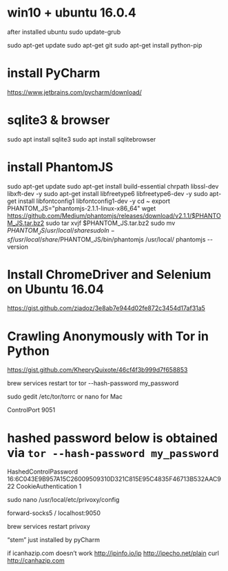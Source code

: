 # win10 + ubuntu 16.0.4
after installed ubuntu
sudo update-grub

sudo apt-get update
sudo apt-get git
sudo apt-get install python-pip

# install PyCharm
https://www.jetbrains.com/pycharm/download/

# sqlite3 & browser
sudo apt install sqlite3
sudo apt install sqlitebrowser

# install PhantomJS
sudo apt-get update
sudo apt-get install build-essential chrpath libssl-dev libxft-dev -y
sudo apt-get install libfreetype6 libfreetype6-dev -y
sudo apt-get install libfontconfig1 libfontconfig1-dev -y
cd ~
export PHANTOM_JS="phantomjs-2.1.1-linux-x86_64"
wget https://github.com/Medium/phantomjs/releases/download/v2.1.1/$PHANTOM_JS.tar.bz2
sudo tar xvjf $PHANTOM_JS.tar.bz2
sudo mv $PHANTOM_JS /usr/local/share
sudo ln -sf /usr/local/share/$PHANTOM_JS/bin/phantomjs /usr/local/
phantomjs --version

# Install ChromeDriver and Selenium on Ubuntu 16.04
https://gist.github.com/ziadoz/3e8ab7e944d02fe872c3454d17af31a5

# Crawling Anonymously with Tor in Python
https://gist.github.com/KhepryQuixote/46cf4f3b999d7f658853

brew services restart tor
tor --hash-password my_password

sudo gedit /etc/tor/torrc
or nano for Mac

ControlPort 9051
# hashed password below is obtained via `tor --hash-password my_password`
HashedControlPassword 16:6C043E9B957A15C26009509310D321C815E95C4835F46713B532AAC922
CookieAuthentication 1


sudo nano /usr/local/etc/privoxy/config

forward-socks5 / localhost:9050

brew services restart privoxy

“stem” just installed by pyCharm


if icanhazip.com doesn’t work
http://ipinfo.io/ip
http://ipecho.net/plain
curl http://canhazip.com